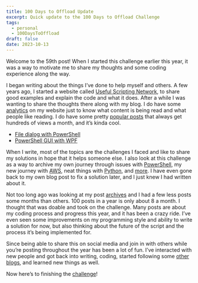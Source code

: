 ```yaml
---
title: 100 Days to Offload Update
excerpt: Quick update to the 100 Days to Offload Challenge
tags: 
  - personal
  - 100DaysToOffload
draft: false
date: 2023-10-13
---
```


Welcome to the 59th post! When I started this challenge earlier this year, it was a way to motivate me to share my thoughts and some coding experience along the way.

I began writing about the things I’ve done to help myself and others. A few years ago, I started a website called [Useful Scripting Network](https://usefulscripting.network/), to share good examples and explain the code and what it does. After a while I was wanting to share the thoughts there along with my blog. I do have some [analytics](blog/the-good-side-of-analytics-umami-vercel/) on my website just to know what content is being read and what people like reading. I do have some pretty [popular posts](https://analytics.claytonerrington.com/share/9FNL88ifrvc1v0EY/claytonerrington.com) that always get hundreds of views a month, and it’s kinda cool.

- [File dialog with PowerShell](/blog/file-dialog-with-powershell)
- [PowerShell GUI with WPF](/blog/powershell-gui-with-wpf)

When I write, most of the topics are the challenges I faced and like to share my solutions in hope that it helps someone else. I also look at this challenge as a way to archive my own journey through issues with [PowerShell](/tags/powershell/), my new journey with [AWS](/tags/aws/), neat things with [Python](/tags/python/), and [more](/tags/). I have even gone back to my own blog post to fix a solution later, and I just knew I had written about it.

Not too long ago was looking at my post [archives](/archive/) and I had a few less posts some months than others. 100 posts in a year is only about 8 a month. I thought that was doable and took on the challenge. Many posts are about my coding process and progress this year, and it has been a crazy ride. I’ve even seen some improvements on my programming style and ability to write a solution for now, but also thinking about the future of the script and the process it’s being implemented for.

Since being able to share this on social media and join in with others while you’re posting throughout the year has been a lot of fun. I’ve interacted with new people and got back into writing, coding, started following some [other blogs](/blogroll/), and learned new things as well.

Now here’s to finishing the [challenge](/100DaysToOffload/)!
